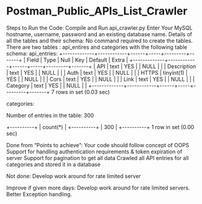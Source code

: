 # Postman_Public_APIs_List_Crawler
Steps to Run the Code:
Compile and Run api_crawler.py
Enter Your MySQL hostname, username, password and an existing database name.
Details of all the tables and their schema:
No command required to create the tables. 
There are two tables : api_entires and categories with the following table schema:
api_entries:
+-------------+------------+------+-----+---------+-------+
| Field            | Type        | Null | Key | Default | Extra |
+-------------+------------+------+-----+---------+-------+
| API               | text         | YES  |     | NULL    |       |
| Description | text         | YES  |     | NULL    |       |
| Auth             | text         | YES  |     | NULL    |       |
| HTTPS         | tinyint(1) | YES  |     | NULL    |       |
| Cors             | text         | YES  |     | NULL    |       |
| Link              | text         | YES  |     | NULL    |       |
| Category      | text         | YES  |     | NULL    |       |
+-------------+------------+------+-----+---------+-------+
7 rows in set (0.03 sec)

categories:



Number of entries in the table: 300

+----------+
| count(*) |
+----------+
|      300 |
+----------+
1 row in set (0.00 sec)

Done from “Points to achieve”:
Your code should follow concept of OOPS
Support for handling authentication requirements & token expiration of server
Support for pagination to get all data
Crawled all API entries for all categories and stored it in a database

Not done:
Develop work around for rate limited server	

Improve if given more days:
Develop work around for rate limited servers.
Better Exception handling.
